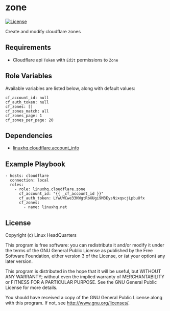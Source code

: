 # zone

[![License](https://img.shields.io/badge/license-GPLv3-brightgreen.svg?style=flat)](COPYING)

Create and modify cloudflare zones

## Requirements

* Cloudflare api `Token` with `Edit` permissions to `Zone`

## Role Variables

Available variables are listed below, along with default values:

    cf_account_id: null
    cf_auth_token: null
    cf_zones: []
    cf_zones_match: all
    cf_zones_page: 1
    cf_zones_per_page: 20

## Dependencies

* [linuxhq.cloudflare.account_info](https://github.com/linuxhq/ansible-collection-cloudflare/tree/main/roles/account_info)

## Example Playbook

    - hosts: cloudflare
      connection: local
      roles:
        - role: linuxhq.cloudflare.zone
          cf_account_id: "{{ _cf_account_id }}"
          cf_auth_token: LYwUWCwe33KWgtRbXUgi9M3EysNixqscjLpbuUfx
          cf_zones:
            - name: linuxhq.net

## License

Copyright (c) Linux HeadQuarters

This program is free software: you can redistribute it and/or modify
it under the terms of the GNU General Public License as published by
the Free Software Foundation, either version 3 of the License, or
(at your option) any later version.

This program is distributed in the hope that it will be useful,
but WITHOUT ANY WARRANTY; without even the implied warranty of
MERCHANTABILITY or FITNESS FOR A PARTICULAR PURPOSE. See the
GNU General Public License for more details.

You should have received a copy of the GNU General Public License
along with this program. If not, see <http://www.gnu.org/licenses/>.
